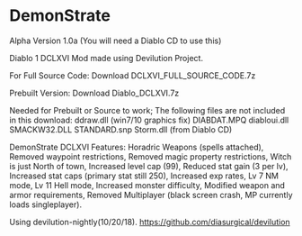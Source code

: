 # DemonStrate
Alpha Version 1.0a
(You will need a Diablo CD to use this)

Diablo 1 DCLXVI Mod made using Devilution Project.

For Full Source Code:
Download DCLXVI_FULL_SOURCE_CODE.7z

Prebuilt Version:
Download Diablo_DCLXVI.7z

Needed for Prebuilt or Source to work;
The following files are not included in this download:
ddraw.dll (win7/10 graphics fix)
DIABDAT.MPQ
diabloui.dll
SMACKW32.DLL
STANDARD.snp
Storm.dll (from Diablo CD)

DemonStrate DCLXVI Features:
Horadric Weapons (spells attached),
Removed waypoint restrictions,
Removed magic property restrictions,
Witch is just North of town,
Increased level cap (99),
Reduced stat gain (3 per lv),
Increased stat caps (primary stat still 250),
Increased exp rates,
Lv 7 NM mode,
Lv 11 Hell mode,
Increased monster difficulty,
Modified weapon and armor requirements,
Removed Multiplayer (black screen crash, MP currently loads singleplayer).

Using devilution-nightly(10/20/18).
https://github.com/diasurgical/devilution
